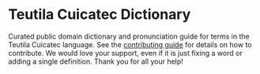 
# Teutila Cuicatec Dictionary

Curated public domain dictionary and pronunciation guide for terms in the Teutila Cuicatec language. See the [contributing guide](https://github.com/drumworkteam/term/blob/make/.github/contributing.md) for details on how to contribute. We would love your support, even if it is just fixing a word or adding a single definition. Thank you for all your help!